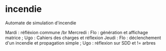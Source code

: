 # incendie
Automate de simulation d'incendie

Mardi : réfléxion commune /br
Mercredi : Flo : génération et affichage matrice ; Ugo : Cahiers des charges et réflexion
Jeudi : Flo : déclenchement d'un incendie et propagation simple ; Ugo : réflexion sur SDD et != arbres
